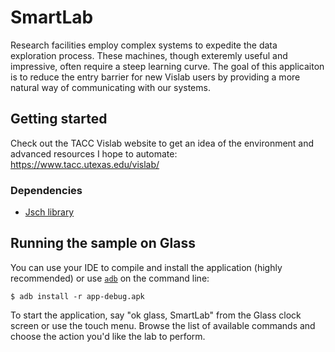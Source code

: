 SmartLab
=======

Research facilities employ complex systems to expedite the data exploration process. 
These machines, though exteremly useful and impressive, often require a steep learning curve. 
The goal of this applicaiton is to reduce the entry barrier for new Vislab users by providing
a more natural way of communicating with our systems.

## Getting started

Check out the TACC Vislab website to get an idea of the environment and advanced resources I hope to automate:
https://www.tacc.utexas.edu/vislab/

### Dependencies

- [Jsch library](http://www.jcraft.com/jsch/)


## Running the sample on Glass

You can use your IDE to compile and install the application (highly recommended) or use
[`adb`](https://developer.android.com/tools/help/adb.html)
on the command line:

    $ adb install -r app-debug.apk

To start the application, say "ok glass, SmartLab" from the Glass clock screen or use the touch menu. 
Browse the list of available commands and choose the action you'd like the lab to perform. 
